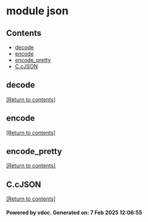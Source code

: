 # module json


## Contents
- [decode](#decode)
- [encode](#encode)
- [encode_pretty](#encode_pretty)
- [C.cJSON](#C.cJSON)

## decode
[[Return to contents]](#Contents)

## encode
[[Return to contents]](#Contents)

## encode_pretty
[[Return to contents]](#Contents)

## C.cJSON
[[Return to contents]](#Contents)

#### Powered by vdoc. Generated on: 7 Feb 2025 12:06:55
